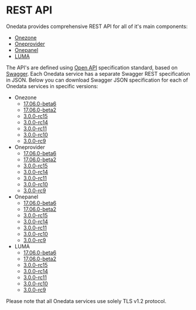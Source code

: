 # REST API

Onedata provides comprehensive REST API for all of it's main components:
* [Onezone](onezone/overview.md)
* [Oneprovider](oneprovider/overview.md)
* [Onepanel](onepanel/overview.md)
* [LUMA](luma/overview.md)

The API's are defined using [Open API](https://openapis.org/) specification standard, based on [Swagger](http://swagger.io/). Each Onedata service has a separate Swagger REST specification in JSON. Below you can download Swagger JSON specification for each of Onedata services in specific versions:

* Onezone
    * [17.06.0-beta6](../../swagger/17.06.0-beta6/onezone/swagger.json)
    * [17.06.0-beta2](../../swagger/17.06.0-beta2/onezone/swagger.json)
    * [3.0.0-rc15](../../swagger/3.0.0-rc15/onezone/swagger.json)
    * [3.0.0-rc14](../../swagger/3.0.0-rc14/onezone/swagger.json)
    * [3.0.0-rc11](../../swagger/3.0.0-rc11/onezone/swagger.json)
    * [3.0.0-rc10](../../swagger/3.0.0-rc10/onezone/swagger.json)
    * [3.0.0-rc9](../../swagger/3.0.0-rc9/onezone/swagger.json)
* Oneprovider
    * [17.06.0-beta6](../../swagger/17.06.0-beta6/onezone/swagger.json)
    * [17.06.0-beta2](../../swagger/17.06.0-beta2/onezone/swagger.json)
    * [3.0.0-rc15](../../swagger/3.0.0-rc15/onezone/swagger.json)
    * [3.0.0-rc14](../../swagger/3.0.0-rc14/oneprovider/swagger.json)
    * [3.0.0-rc11](../../swagger/3.0.0-rc11/oneprovider/swagger.json)
    * [3.0.0-rc10](../../swagger/3.0.0-rc10/oneprovider/swagger.json)
    * [3.0.0-rc9](../../swagger/3.0.0-rc9/oneprovider/swagger.json)
* Onepanel
    * [17.06.0-beta6](../../swagger/17.06.0-beta6/onezone/swagger.json)
    * [17.06.0-beta2](../../swagger/17.06.0-beta2/onezone/swagger.json)
    * [3.0.0-rc15](../../swagger/3.0.0-rc15/onezone/swagger.json)
    * [3.0.0-rc14](../../swagger/3.0.0-rc14/onepanel/swagger.json)
    * [3.0.0-rc11](../../swagger/3.0.0-rc11/onepanel/swagger.json)
    * [3.0.0-rc10](../../swagger/3.0.0-rc10/onepanel/swagger.json)
    * [3.0.0-rc9](../../swagger/3.0.0-rc9/onepanel/swagger.json)
* LUMA
    * [17.06.0-beta6](../../swagger/17.06.0-beta6/onezone/swagger.json)
    * [17.06.0-beta2](../../swagger/17.06.0-beta2/onezone/swagger.json)
    * [3.0.0-rc15](../../swagger/3.0.0-rc15/onezone/swagger.json)
    * [3.0.0-rc14](../../swagger/3.0.0-rc14/luma/swagger.json)
    * [3.0.0-rc11](../../swagger/3.0.0-rc11/luma/swagger.json)
    * [3.0.0-rc10](../../swagger/3.0.0-rc10/luma/swagger.json)
    * [3.0.0-rc9](../../swagger/3.0.0-rc9/luma/swagger.json)

Please note that all Onedata services use solely TLS v1.2 protocol.
